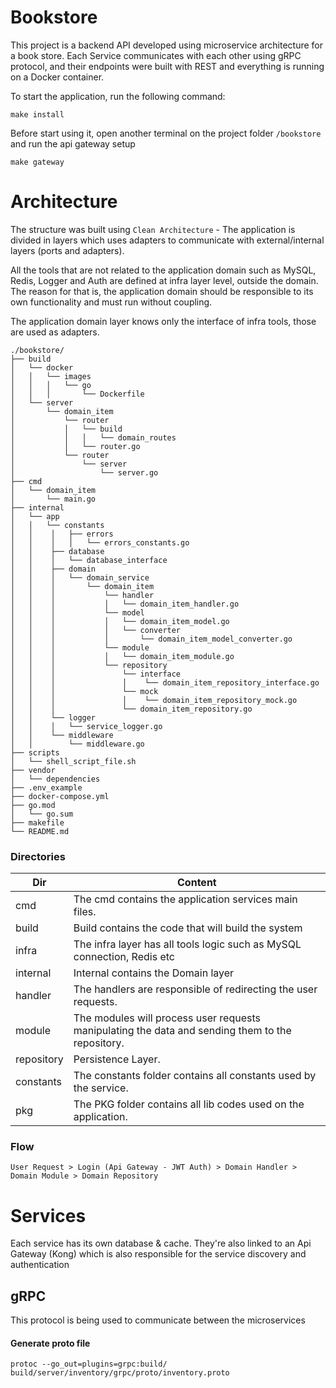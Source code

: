 # Bookstore
This project is a backend API developed using microservice architecture for a book store. Each Service communicates with each other using gRPC protocol, and their endpoints were built with REST and everything is running on a Docker container.

To start the application, run the following command:

``make install``

Before start using it, open another terminal on the project folder ``/bookstore`` and run the api gateway setup

``make gateway``

# Architecture
The structure was built using ``Clean Architecture`` - The application is divided in layers which uses adapters to communicate with external/internal layers (ports and adapters).

All the tools that are not related to the application domain such as MySQL, Redis, Logger and Auth are defined at infra layer level, outside the domain. The reason for that is, the application domain should be responsible to its own functionality and must run without coupling.

The application domain layer knows only the interface of infra tools, those are used as adapters.

```
./bookstore/
├── build
│   └── docker    
│   │   └── images
│   │   │   └── go
│   │   │       └── Dockerfile
│   └── server    
│       └── domain_item
│           └── router
│           │   └── build
│           │   │   └── domain_routes
│           │   └── router.go
│           └── router
│               └── server
│                   └── server.go
├── cmd
│   └── domain_item
│       └── main.go
├── internal
│   └── app
│   │   └── constants
│   │    │   ├── errors
│   │    │   │   └── errors_constants.go
│   │    ├── database
│   │    │   └── database_interface
│   │    ├── domain
│   │    │   └── domain_service
│   │    │       └── domain_item
│   │    │           └── handler
│   │    │           │   └── domain_item_handler.go
│   │    │           └── model
│   │    │           │   └── domain_item_model.go
│   │    │           │   └── converter
│   │    │           │       └── domain_item_model_converter.go
│   │    │           └── module
│   │    │           │   └── domain_item_module.go
│   │    │           └── repository
│   │    │               └── interface
│   │    │               │    └── domain_item_repository_interface.go
│   │    │               └── mock
│   │    │               │    └── domain_item_repository_mock.go
│   │    │               └── domain_item_repository.go
│   │    └── logger
│   │    │   └── service_logger.go
│   │    └── middleware
│   │        └── middleware.go
├── scripts
│   └── shell_script_file.sh
├── vendor
│   └── dependencies
├── .env_example
├── docker-compose.yml
├── go.mod
│   └── go.sum
├── makefile
└── README.md
```

### Directories

| Dir |Content|
| --- | --- |
| cmd | The cmd contains the application services main files. |
| build | Build contains the code that will build the system  |
| infra | The infra layer has all tools logic such as MySQL connection, Redis etc  |
| internal | Internal contains the Domain layer  |
| handler | The handlers are responsible of redirecting the user requests. |
| module | The modules will process user requests manipulating the data and sending them to the repository. |
| repository | Persistence Layer. |
| constants | The constants folder contains all constants used by the service.  |
| pkg | The PKG folder contains all lib codes used on the application. |

### Flow
```User Request > Login (Api Gateway - JWT Auth) > Domain Handler > Domain Module > Domain Repository```

# Services
Each service has its own database & cache. They're also linked to an Api Gateway (Kong) which is also responsible for the service discovery and authentication

## gRPC
This protocol is being used to communicate between the microservices
#### Generate proto file
```protoc --go_out=plugins=grpc:build/ build/server/inventory/grpc/proto/inventory.proto```